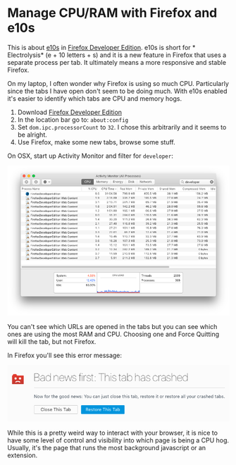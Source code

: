 # Manage CPU/RAM with Firefox and e10s

This is about [e10s](https://wiki.mozilla.org/Electrolysis) in [Firefox Developer Edition](https://www.mozilla.org/en-US/firefox/developer/).  e10s is short for * Electrolysis* (e + 10 letters + s) and it is a new feature in Firefox that uses a separate process per tab. It ultimately means a more responsive and stable Firefox. 

On my laptop, I often wonder why Firefox is using so much CPU. Particularly since the tabs I have open don't seem to be doing much. With e10s enabled it's easier to identify which tabs are CPU and memory hogs. 

1. Download [Firefox Developer Edition]((https://www.mozilla.org/en-US/firefox/developer/))
2. In the location bar go to: `about:config`
3. Set `dom.ipc.processorCount` to `32`. I chose this arbitrarily and it seems to be alright. 
4. Use Firefox, make some new tabs, browse some stuff.

On OSX, start up Activity Monitor and filter for `developer`:

![activity monitor](e10s-cpu-ram-figure1.png)

You can't see which URLs are opened in the tabs but you can see which ones are using the most RAM and CPU. Choosing one and Force Quitting will kill the tab, but not Firefox. 

In Firefox you'll see this error message:

![killed tab](e10s-cpu-ram-figure2.png)

While this is a pretty weird way to interact with your browser, it is nice to have some level of control and visibility into which page is being a CPU hog. Usually, it's the page that runs the most background javascript or an extension.